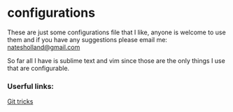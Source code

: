 configurations
==============

These are just some configurations file that I like, anyone is welcome to use them and if you have any suggestions please email me: natesholland@gmail.com

So far all I have is sublime text and vim since those are the only things I use that are configurable.

### Userful links:

[Git tricks](http://git-scm.com/book/en/Git-Basics-Tips-and-Tricks)
